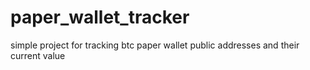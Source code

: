 # paper_wallet_tracker
simple project for tracking btc paper wallet public addresses and their current value
